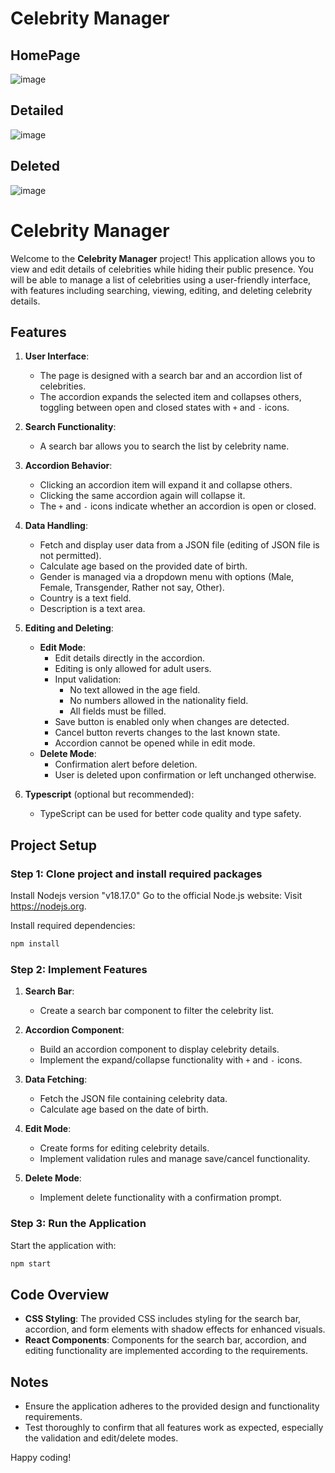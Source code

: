 # Celebrity Manager
## HomePage
![image](https://github.com/user-attachments/assets/8bcf3607-2139-4f29-a27a-d132272e6bf7)
## Detailed
![image](https://github.com/user-attachments/assets/9e216074-2ab5-43ed-949b-a7ec946ffec2)
## Deleted
![image](https://github.com/user-attachments/assets/b5e5f6f3-320c-46d4-b70c-efa5c002b724)

# Celebrity Manager

Welcome to the **Celebrity Manager** project! This application allows you to view and edit details of celebrities while hiding their public presence. You will be able to manage a list of celebrities using a user-friendly interface, with features including searching, viewing, editing, and deleting celebrity details.

## Features

1. **User Interface**: 
   - The page is designed with a search bar and an accordion list of celebrities.
   - The accordion expands the selected item and collapses others, toggling between open and closed states with `+` and `-` icons.

2. **Search Functionality**: 
   - A search bar allows you to search the list by celebrity name.

3. **Accordion Behavior**:
   - Clicking an accordion item will expand it and collapse others.
   - Clicking the same accordion again will collapse it.
   - The `+` and `-` icons indicate whether an accordion is open or closed.

4. **Data Handling**:
   - Fetch and display user data from a JSON file (editing of JSON file is not permitted).
   - Calculate age based on the provided date of birth.
   - Gender is managed via a dropdown menu with options (Male, Female, Transgender, Rather not say, Other).
   - Country is a text field.
   - Description is a text area.

5. **Editing and Deleting**:
   - **Edit Mode**:
     - Edit details directly in the accordion.
     - Editing is only allowed for adult users.
     - Input validation: 
       - No text allowed in the age field.
       - No numbers allowed in the nationality field.
       - All fields must be filled.
     - Save button is enabled only when changes are detected.
     - Cancel button reverts changes to the last known state.
     - Accordion cannot be opened while in edit mode.
   - **Delete Mode**:
     - Confirmation alert before deletion.
     - User is deleted upon confirmation or left unchanged otherwise.

6. **Typescript** (optional but recommended):
   - TypeScript can be used for better code quality and type safety.

## Project Setup

### Step 1: Clone project and install required packages
Install Nodejs version "v18.17.0"
Go to the official Node.js website:
Visit https://nodejs.org.

Install required dependencies:
```bash
npm install
```
### Step 2: Implement Features

1. **Search Bar**:
   - Create a search bar component to filter the celebrity list.

2. **Accordion Component**:
   - Build an accordion component to display celebrity details.
   - Implement the expand/collapse functionality with `+` and `-` icons.

3. **Data Fetching**:
   - Fetch the JSON file containing celebrity data.
   - Calculate age based on the date of birth.

4. **Edit Mode**:
   - Create forms for editing celebrity details.
   - Implement validation rules and manage save/cancel functionality.

5. **Delete Mode**:
   - Implement delete functionality with a confirmation prompt.

### Step 3: Run the Application

Start the application with:

```bash
npm start
```

## Code Overview

- **CSS Styling**: The provided CSS includes styling for the search bar, accordion, and form elements with shadow effects for enhanced visuals.
- **React Components**: Components for the search bar, accordion, and editing functionality are implemented according to the requirements.

## Notes

- Ensure the application adheres to the provided design and functionality requirements.
- Test thoroughly to confirm that all features work as expected, especially the validation and edit/delete modes.

Happy coding!

